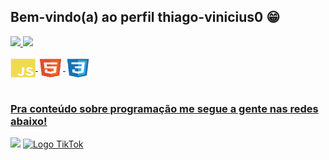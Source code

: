 ## Bem-vindo(a) ao perfil thiago-vinicius0 😁

 <div>
   <a href="https://github.com/thiago-vinicius0">
   <img height="180em" src="https://github-readme-stats.vercel.app/api?username=thiago-vinicius0&show_icons=true&theme=tokyonight&include_all_commits=true&count_private=true"/>
   <img height="180em" src="https://github-readme-stats.vercel.app/api/top-langs/?username=thiago-vinicius0&layout=compact&langs_count=6&theme=tokyonight"/>
</div>
    
<div style="display: inline_block"><br>
  <img align="center" alt="Js" height="30" width="40" src="https://raw.githubusercontent.com/devicons/devicon/master/icons/javascript/javascript-plain.svg">
  <img align="center" alt="HTML" height="30" width="40" src="https://raw.githubusercontent.com/devicons/devicon/master/icons/html5/html5-original.svg">
  <img align="center" alt="CSS" height="30" width="40" src="https://raw.githubusercontent.com/devicons/devicon/master/icons/css3/css3-original.svg">
</div>
 
<br>
 
### Pra conteúdo sobre programação me segue a gente nas redes abaixo!
 
<div> 
  <a href="https://www.instagram.com/vini_ribeiro.01/ target="_blank"><img src="https://img.shields.io/badge/-Instagram-%23E4405F?style=for-the-badge&logo=instagram&logoColor=white" target="_blank"></a>
 <a href="https://https://www.tiktok.com/@viniribeiro_001 target="_blank"> <img src="https://upload.wikimedia.org/wikipedia/commons/a/a9/TikTok_logo.svg" alt="Logo TikTok" width="100" height="100"> </a>
</div>
